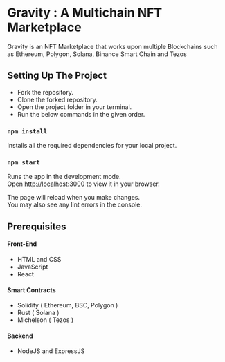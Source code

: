 # Gravity : A Multichain NFT Marketplace

Gravity is an NFT Marketplace that works upon multiple Blockchains such as Ethereum, Polygon, Solana, Binance Smart Chain and Tezos

## Setting Up The Project

* Fork the repository.
* Clone the forked repository.
* Open the project folder in your terminal.
* Run the below commands in the given order.

### `npm install`

Installs all the required dependencies for your local project.

### `npm start`

Runs the app in the development mode.\
Open [http://localhost:3000](http://localhost:3000) to view it in your browser.

The page will reload when you make changes.\
You may also see any lint errors in the console.

## Prerequisites
#### Front-End 
* HTML and CSS
* JavaScript
* React

#### Smart Contracts
* Solidity ( Ethereum, BSC, Polygon )
* Rust ( Solana )
* Michelson ( Tezos )

#### Backend
* NodeJS and ExpressJS  
